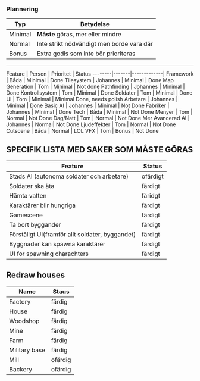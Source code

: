 ### Plannering

Typ | Betydelse
---|---
Minimal | **Måste** göras, mer eller mindre
Normal  | Inte strikt nödvändigt men borde vara där
Bonus   | Extra godis som inte bör prioriteras

---

Feature | Person | Prioritet | Status
--------|-------|-------------|
Framework | Båda | Minimal | Done
Tilesystem | Johannes | Minimal | Done
Map Generation | Tom | Minimal | Not done
Pathfinding | Johannes | Minimal | Done
Kontrollsystem | Tom | Minimal | Done
Soldater | Tom | Minimal | Done
UI | Tom | Minimal | Minimal Done, needs polish
Arbetare | Johannes | Minimal | Done
Basic AI | Johannes | Minimal | Not Done
Fabriker | Johannes | Minimal | Done
Tech | Båda | Minimal | Not Done
Menyer | Tom | Normal | Not Done
Dag/Natt | Tom | Normal | Not Done
Mer Avancerad AI | Johannes | Normal| Not Done
Ljudeffekter | Tom | Normal | Not Done
Cutscene | Båda | Normal | LOL
VFX | Tom | Bonus | Not Done

## SPECIFIK LISTA MED SAKER SOM MÅSTE GÖRAS

Feature| Status
-------|-------
Stads AI (autonoma soldater och arbetare) | ofärdigt
Soldater ska äta | färdigt
Hämta vatten | färidgt
Karaktärer blir hungriga | färdigt
Gamescene | färdigt
Ta bort byggander | färdigt
Förståligt UI(framför allt soldater, byggandet) | färdigt
Byggnader kan spawna karaktärer | färdigt
UI for spawning charachters | färdigt

## Redraw houses

Name | Staus
-----|------
Factory | färdig
House | färdig
Woodshop | färdig
Mine | färdig
Farm | färdig
Military base | färdig
Mill | ofärdig
Backery | ofärdig
